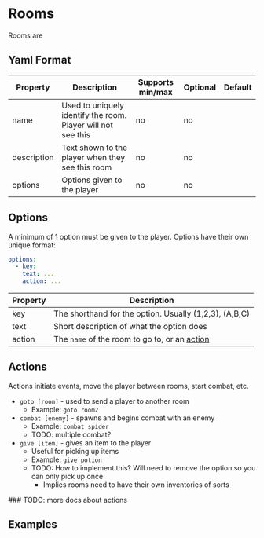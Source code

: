 # Rooms

Rooms are 

## Yaml Format

Property | Description | Supports min/max | Optional | Default
---- | ---- | ---- | ---- | ----
name | Used to uniquely identify the room. Player will not see this | no | no
description | Text shown to the player when they see this room | no | no
options | Options given to the player | no | no

## Options

A minimum of 1 option must be given to the player. Options have their own unique format:

```yaml
options: 
  - key:
	text: ...
	action: ...
```

Property | Description
---- | ----
key | The shorthand for the option. Usually (1,2,3), (A,B,C)
text | Short description of what the option does
action | The `name` of the room to go to, or an [action](#actions)

## Actions

Actions initiate events, move the player between rooms, start combat, etc. 

+ `goto [room]` - used to send a player to another room
  + Example: `goto room2`
+ `combat [enemy]` - spawns and begins combat with an enemy
  + Example: `combat spider`
  + TODO: multiple combat?
+ `give [item]` - gives an item to the player
  + Useful for picking up items
  + Example: `give potion`
  + TODO: How to implement this? Will need to remove the option so you can only pick up once
    + Implies rooms need to have their own inventories of sorts

\### TODO: more docs about actions

## Examples

